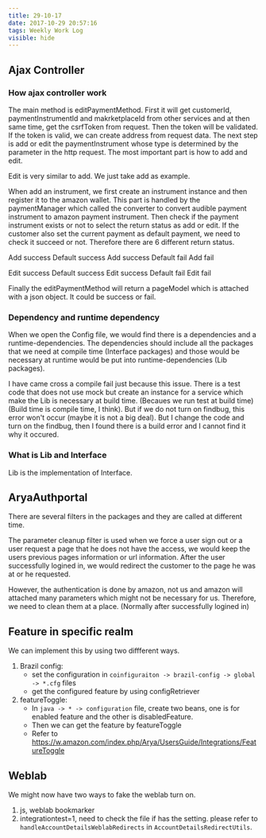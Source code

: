 ```yaml
---
title: 29-10-17
date: 2017-10-29 20:57:16
tags: Weekly Work Log
visible: hide
---
```


## Ajax Controller

### How ajax controller work

The main method is editPaymentMethod. First it will get customerId, paymentInstrumentId and makrketplaceId from other services and at then same time, get the csrfToken from request. Then the token will be validated. If the token is valid, we can create address from request data. 
The next step is add or edit the paymentInstrument whose type is determined by the parameter in the http request. 
The most important part is how to add and edit.

Edit is very similar to add. We just take add as example.

When add an instrument, we first create an instrument instance and then register it to the amazon wallet. This part is handled by the paymentManager which called the converter to convert audible payment instrument to amazon payment instrument. Then check if the payment instrument exists or not to select the return status as add or edit. If the customer also set the current payment as default payment, we need to check it succeed or not. Therefore there are 6 different return status.  

Add success Default success
Add success Default fail
Add fail 

Edit success Default success
Edit success Default fail
Edit fail 

Finally the editPaymentMethod will return a pageModel which is attached with a json object. It could be success or fail.

### Dependency and runtime dependency

When we open the Config file, we would find there is a dependencies and a runtime-dependencies. The dependencies should include all the packages that we need at compile time (Interface packages) and those would be necessary at runtime would be put into runtime-dependencies (Lib packages). 

I have came cross a compile fail just because this issue. There is a test code that does not use mock but create an instance for a service which make the Lib is necessary at build time. (Becaues we run test at build time)(Build time is compile time, I think). But if we do not turn on findbug, this error won't occur (maybe it is not a big deal). But I change the code and turn on the findbug, then I found there is a build error and I cannot find it why it occured.

### What is Lib and Interface

Lib is the implementation of Interface.

## AryaAuthportal

There are several filters in the packages and they are called at different time. 

The parameter cleanup filter is used when we force a user sign out or a user request a page that he does not have the access, we would keep the users previous pages information or url information. After the user successfully logined in, we would redirect the customer to the page he was at or he requested. 

However, the authentication is done by amazon, not us and amazon will attached many parameters which might not be necessary for us. Therefore, we need to clean them at a place. (Normally after successfully logined in)

## Feature in specific realm

We can implement this by using two diffferent ways.

1. Brazil config: 
	* set the configuration in `coinfiguraiton -> brazil-config -> global -> *.cfg` files
	* get the configured feature by using configRetriever
2. featureToggle: 
	* In `java -> * -> configuration` file, create two beans, one is for enabled feature and the other is disabledFeature. 
	* Then we can get the feature by featureToggle
	* Refer to https://w.amazon.com/index.php/Arya/UsersGuide/Integrations/FeatureToggle

## Weblab

We might now have two ways to fake the weblab turn on. 

1. js, weblab bookmarker
2. integrationtest=1, need to check the file if has the setting. please refer to `handleAccountDetailsWeblabRedirects` in `AccountDetailsRedirectUtils`.